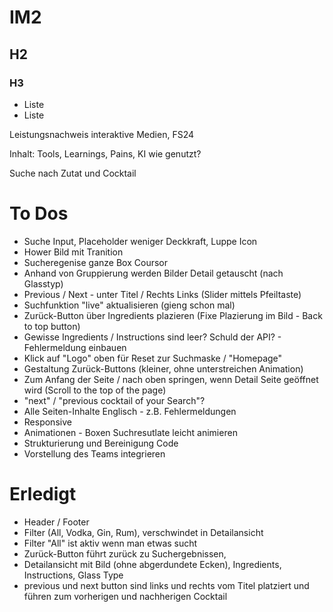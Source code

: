 # IM2
## H2
### H3
- Liste
- Liste

 Leistungsnachweis interaktive Medien, FS24

Inhalt: Tools, Learnings, Pains, KI wie genutzt? 

Suche nach Zutat und Cocktail

# To Dos
- Suche Input, Placeholder weniger Deckkraft, Luppe Icon
- Hower Bild mit Tranition
- Sucheregenise ganze Box Coursor
- Anhand von Gruppierung werden Bilder Detail getauscht (nach Glasstyp)
- Previous / Next - unter Titel / Rechts Links (Slider mittels Pfeiltaste)
- Suchfunktion "live" aktualisieren (gieng schon mal)
- Zurück-Button über Ingredients plazieren (Fixe Plazierung im Bild - Back to top button)
- Gewisse Ingredients / Instructions sind leer? Schuld der API? - Fehlermeldung einbauen
- Klick auf "Logo" oben für Reset zur Suchmaske / "Homepage"
- Gestaltung Zurück-Buttons (kleiner, ohne unterstreichen Animation)
- Zum Anfang der Seite / nach oben springen, wenn Detail Seite geöffnet wird (Scroll to the top of the page)
- "next" / "previous cocktail of your Search"?
- Alle Seiten-Inhalte Englisch - z.B. Fehlermeldungen
- Responsive
- Animationen - Boxen Suchresutlate leicht animieren
- Strukturierung und Bereinigung Code
- Vorstellung des Teams integrieren

# Erledigt
- Header / Footer
- Filter (All, Vodka, Gin, Rum), verschwindet in Detailansicht
- Filter "All" ist aktiv wenn man etwas sucht
- Zurück-Button führt zurück zu Suchergebnissen,
- Detailansicht mit Bild (ohne abgerdundete Ecken), Ingredients, Instructions, Glass Type
- previous und next button sind links und rechts vom Titel platziert und führen zum vorherigen und nachherigen Cocktail